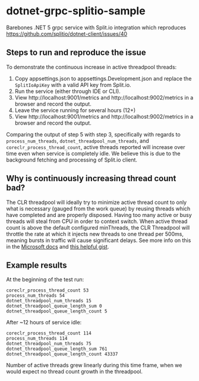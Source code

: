 # dotnet-grpc-splitio-sample
Barebones .NET 5 grpc service with Split.io integration which reproduces https://github.com/splitio/dotnet-client/issues/40

## Steps to run and reproduce the issue
To demonstrate the continuous increase in active threadpool threads:
1. Copy appsettings.json to appsettings.Development.json and replace the `SplitIoApiKey` with a valid API key from Split.io.
2. Run the service (either through IDE or CLI).
3. View http://localhost:9001/metrics and http://localhost:9002/metrics in a browser and record the output.
4. Leave the service running for several hours (12+)
5. View http://localhost:9001/metrics and http://localhost:9002/metrics in a browser and record the output.  

Comparing the output of step 5 with step 3, specifically with regards to `process_num_threads`, `dotnet_threadpool_num_threads`, and `coreclr_process_thread_count`,  active threads reported will increase over time even when service is completely idle.  We believe this is due to the background fetching and processing of Split.io client.

## Why is continuously increasing thread count bad?
The CLR threadpool will ideally try to minimize active thread count to only what is necessary (gauged from the work queue) by reusing threads which have completed and are properly disposed.  Having too many active or busy threads will steal from CPU in order to context switch.  When active thread count is above the default configured minThreads, the CLR Threadpool will throttle the rate at which it injects new threads to one thread per 500ms, meaning bursts in traffic will cause significant delays.  See more info on this in the [Microsoft docs](https://docs.microsoft.com/en-us/dotnet/standard/threading/the-managed-thread-pool) and [this helpful gist](https://gist.github.com/JonCole/e65411214030f0d823cb#file-threadpool-md).


## Example results
At the beginning of the test run:
```
coreclr_process_thread_count 53
process_num_threads 54
dotnet_threadpool_num_threads 15
dotnet_threadpool_queue_length_sum 0
dotnet_threadpool_queue_length_count 5
```

After ~12 hours of service idle:
```
coreclr_process_thread_count 114
process_num_threads 114
dotnet_threadpool_num_threads 75
dotnet_threadpool_queue_length_sum 761
dotnet_threadpool_queue_length_count 43337
```

Number of active threads grew linearly during this time frame, when we would expect no thread count growth in the threadpool.
